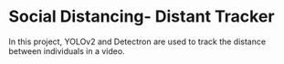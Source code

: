 # Social Distancing- Distant Tracker
In this project, YOLOv2 and Detectron are used to track the distance between individuals in a video.
